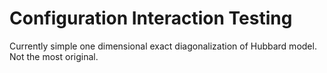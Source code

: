 # Configuration Interaction Testing

Currently simple one dimensional exact diagonalization of Hubbard model. Not the most original.





